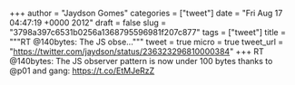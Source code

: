 
+++
author = "Jaydson Gomes"
categories = ["tweet"]
date = "Fri Aug 17 04:47:19 +0000 2012"
draft = false
slug = "3798a397c6531b0256a1368795596981f207c877"
tags = ["tweet"]
title = """RT @140bytes: The JS obse..."""
tweet = true
micro = true
tweet_url = "https://twitter.com/jaydson/status/236323296810000384"
+++
RT @140bytes: The JS observer pattern is now under 100 bytes thanks to @p01 and gang: https://t.co/EtMJeRzZ
